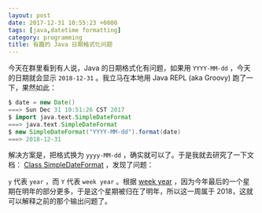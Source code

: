 ```yaml
---
layout: post
date: 2017-12-31 10:55:23 +0800
tags: [java,datetime formatting]
category: programming
title: 有趣的 Java 日期格式化问题
---
```


今天在群里看到有人说，Java 的日期格式化有问题，如果用 `YYYY-MM-dd` ，今天的日期就会显示 `2018-12-31` 。我立马在本地用 Java REPL (aka Groovy) 跑了一下，果然如此：

```groovy
$ date = new Date()
===> Sun Dec 31 10:51:26 CST 2017
$ import java.text.SimpleDateFormat
===> java.text.SimpleDateFormat
$ new SimpleDateFormat("YYYY-MM-dd").format(date)
===> 2018-12-31
```

解决方案是，把格式换为 `yyyy-MM-dd` ，确实就可以了。于是我就去研究了一下文档： [Class SimpleDateFormat](https://docs.oracle.com/javase/7/docs/api/java/text/SimpleDateFormat.html) ，发现了问题：

`y` 代表 `year` ，而 `Y` 代表 `week year` 。根据 [week year](https://docs.oracle.com/javase/7/docs/api/java/util/GregorianCalendar.html#week_year) ，因为今年最后的一个星期在明年的部分更多，于是这个星期被归在了明年，所以这一周属于 2018，这就可以解释之前的那个输出问题了。
